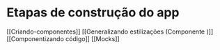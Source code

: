 # Etapas de construção do app

[[Criando-componentes]]
[[Generalizando estilizações (Componente <Texto>)]]
[[Componentizando código]]
[[Mocks]]
